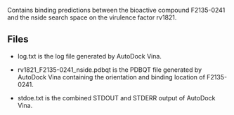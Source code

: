 Contains binding predictions between the bioactive compound F2135-0241 and the nside search space on the virulence factor rv1821.

## Files

- log.txt is the log file generated by AutoDock Vina.

- rv1821_F2135-0241_nside.pdbqt is the PDBQT file generated by AutoDock Vina containing the orientation and binding location of F2135-0241.

- stdoe.txt is the combined STDOUT and STDERR output of AutoDock Vina.

